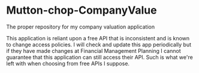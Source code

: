# Mutton-chop-CompanyValue
The proper repository for my company valuation application

This application is reliant upon a free API that is inconsistent and is known to change access policies.  I will check and update this app periodically but if they have made changes at Financial Management Planning I cannot guarantee that this application can still access their API.  Such is what we're left with when choosing from free APIs I suppose.
